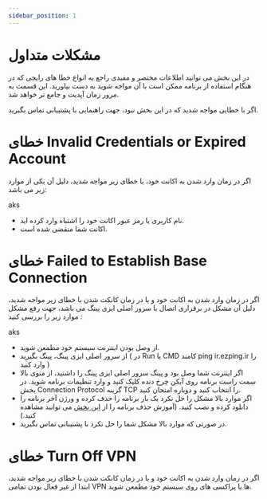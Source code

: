 ```yaml
---
sidebar_position: 1
---
```


# مشکلات متداول

در این بخش می توانید اطلاعات مختصر و مفیدی راجع به انواع خطا های رایجی که در هنگام استفاده از برنامه ممکن است با آن مواجه شوید به دست بیاورید. این قسمت به مرور زمان آپدیت و جامع تر خواهد شد. 

اگر با خطایی مواجه شدید که در این بخش نبود، جهت راهنمایی با پشتیبانی تماس بگیرید.





# خطای Invalid Credentials or Expired Account

اگر در زمان وارد شدن به اکانت خود، با خطای زیر مواجه شدید، دلیل آن یکی از موارد زیر می باشد: 


aks

- نام کاربری یا رمز عبور اکانت خود را اشتباه وارد کرده اید.
- اکانت شما منقضی شده است.




# خطای Failed to Establish Base Connection

اگر در زمان وارد شدن به اکانت خود و یا در زمان کانکت شدن با خطای زیر مواجه شدید، دلیل آن مشکل در برقراری اتصال با سرور اصلی ایزی پینگ می باشد، جهت رفع مشکل موارد زیر را بررسی کنید : 

aks


- از وصل بودن اینترنت سیستم خود مطمعن شوید.
- از سرور اصلی ایزی پینگ، پینگ بگیرید ( در Run یا CMD کامند ping ir.ezping.ir را وارد کنید )
- اگر اینترنت شما وصل بود و پینگ سرور اصلی ایزی پینگ را داشتید، از منوی بالا سمت راست برنامه روی آیکن چرخ دنده کلیک کنید و وارد تنظیمات برنامه شوید. در بخش Connection Protocol گزینه TCP را انتخاب کنید و دوباره امتحان کنید.
- اگر موارد بالا مشکل را حل نکرد یک بار برنامه را حذف کرده و ورژن آخر برنامه را دانلود کرده و نصب کنید. (آموزش حذف برنامه را از [این بخش](https://docs.ezping.ir/uninstallationguide) می توانید مشاهده کنید.)
- در صورتی که موارد بالا مشکل شما را حل نکرد با پشتیبانی تماس بگیرید.



# خطای Turn Off VPN

اگر در زمان وارد شدن به اکانت خود و یا در زمان کانکت شدن با خطای زیر مواجه شدید، ابتدا از غیر فعال بودن تمامی VPN ها یا پراکسی های روی سیستم خود مطمعن شوید. 


